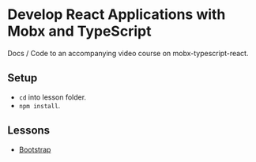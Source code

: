 # Develop React Applications with Mobx and TypeScript

Docs / Code to an accompanying video course on mobx-typescript-react.

## Setup 

* `cd` into lesson folder.
* `npm install`.

## Lessons

* [Bootstrap]()
